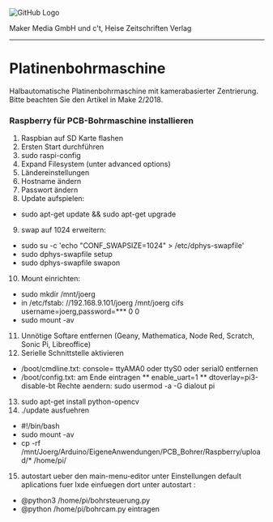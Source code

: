 ![GitHub Logo](http://www.heise.de/make/icons/make_logo.png)

Maker Media GmbH und c't, Heise Zeitschriften Verlag

***

# Platinenbohrmaschine
Halbautomatische Platinenbohrmaschine mit kamerabasierter Zentrierung. Bitte beachten Sie den Artikel in Make 2/2018.

### Raspberry für PCB-Bohrmaschine installieren

1. Raspbian auf SD Karte flashen
2. Ersten Start durchführen
3. sudo raspi-config
4. Expand Filesystem (unter advanced options)
5. Ländereinstellungen
6. Hostname ändern
7. Passwort ändern
8. Update aufspielen:
 * sudo apt-get update && sudo apt-get upgrade
9. swap auf 1024 erweitern:
 * sudo su -c 'echo "CONF_SWAPSIZE=1024" > /etc/dphys-swapfile'
 * sudo dphys-swapfile setup
 * sudo dphys-swapfile swapon
10. Mount einrichten:
 * sudo mkdir /mnt/joerg
 * in /etc/fstab: //192.168.9.101/joerg /mnt/joerg cifs username=joerg,password=*** 0 0
 * sudo mount -av
11. Unnötige Softare entfernen (Geany, Mathematica, Node Red, Scratch, Sonic Pi, Libreoffice)
12. Serielle Schnittstelle aktivieren
 * /boot/cmdline.txt: console= ttyAMA0 oder ttyS0 oder serial0 entfernen
 * /boot/config.txt: am Ende eintragen
 **    enable_uart=1 
 **    dtoverlay=pi3-disable-bt
  Rechte aendern: sudo usermod -a -G dialout pi
13. sudo apt-get install python-opencv
14. ./update ausfuehren
  * #!/bin/bash
  * sudo mount -av
  * cp -rf /mnt/Joerg/Arduino/EigeneAnwendungen/PCB_Bohrer/Raspberry/upload/* /home/pi/
15. autostart ueber den main-menu-editor unter Einstellungen default aplications fuer lxde einfuegen
    dort unter autostart :
  * @python3 /home/pi/bohrsteuerung.py
  * @python /home/pi/bohrcam.py eintragen
